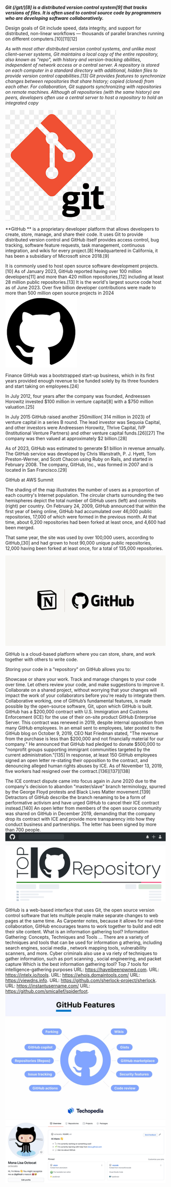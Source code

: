 ***Git (/ɡɪt/)[8] is a distributed version control system[9] that tracks versions of files. It is often used to control source code by programmers who are developing software collaboratively.***

Design goals of Git include speed, data integrity, and support for distributed, non-linear workflows — thousands of parallel branches running on different computers.[10][11][12]

*As with most other distributed version control systems, and unlike most client–server systems, Git maintains a local copy of the entire repository, also known as "repo", with history and version-tracking abilities, independent of network access or a central server. A repository is stored on each computer in a standard directory with additional, hidden files to provide version control capabilities.[13] Git provides features to synchronize changes between repositories that share history; copied (cloned) from each other. For collaboration, Git supports synchronizing with repositories on remote machines. Although all repositories (with the same history) are peers, developers often use a central server to host a repository to hold an integrated copy*


![git](https://github.com/ParvizSodatov/poip/blob/main/png-clipart-computer-icons-pro-git-github-logo-text-logo-thumbnail.png?raw=true)

**GitHub ** is a proprietary developer platform that allows developers to create, store, manage, and share their code. It uses Git to provide distributed version control and GitHub itself provides access control, bug tracking, software feature requests, task management, continuous integration, and wikis for every project.[8] Headquartered in California, it has been a subsidiary of Microsoft since 2018.[9]

It is commonly used to host open source software development projects.[10] As of January 2023, GitHub reported having over 100 million developers[11] and more than 420 million repositories,[12] including at least 28 million public repositories.[13] It is the world's largest source code host as of June 2023. Over five billion developer contributions were made to more than 500 million open source projects in 2024
![gitkhub](https://github.com/ParvizSodatov/poip/blob/main/%D0%91%D0%B5%D0%B7%20%D0%BD%D0%B0%D0%B7%D0%B2%D0%B0%D0%BD%D0%B8%D1%8F.png?raw=true)




Finance
GitHub was a bootstrapped start-up business, which in its first years provided enough revenue to be funded solely by its three founders and start taking on employees.[24]

In July 2012, four years after the company was founded, Andreessen Horowitz invested $100 million in venture capital[8] with a $750 million valuation.[25]

In July 2015 GitHub raised another $250 million (~$314 million in 2023) of venture capital in a series B round. The lead investor was Sequoia Capital, and other investors were Andreessen Horowitz, Thrive Capital, IVP (Institutional Venture Partners) and other venture capital funds.[26][27] The company was then valued at approximately $2 billion.[28]

As of 2023, GitHub was estimated to generate $1 billion in revenue annually.
The GitHub service was developed by Chris Wanstrath, P. J. Hyett, Tom Preston-Werner, and Scott Chacon using Ruby on Rails, and started in February 2008. The company, GitHub, Inc., was formed in 2007 and is located in San Francisco.[29]


GitHub at AWS Summit

The shading of the map illustrates the number of users as a proportion of each country's Internet population. The circular charts surrounding the two hemispheres depict the total number of GitHub users (left) and commits (right) per country.
On February 24, 2009, GitHub announced that within the first year of being online, GitHub had accumulated over 46,000 public repositories, 17,000 of which were formed in the previous month. At that time, about 6,200 repositories had been forked at least once, and 4,600 had been merged.

That same year, the site was used by over 100,000 users, according to GitHub,[30] and had grown to host 90,000 unique public repositories, 12,000 having been forked at least once, for a total of 135,000 repositories.



![gitkhub](https://github.com/ParvizSodatov/poip/blob/main/GitHub.png?raw=true)

GitHub is a cloud-based platform where you can store, share, and work together with others to write code.

Storing your code in a "repository" on GitHub allows you to:

Showcase or share your work.
Track and manage changes to your code over time.
Let others review your code, and make suggestions to improve it.
Collaborate on a shared project, without worrying that your changes will impact the work of your collaborators before you're ready to integrate them.
Collaborative working, one of GitHub’s fundamental features, is made possible by the open-source software, Git, upon which GitHub is built.
GitHub has a $200,000 contract with U.S. Immigration and Customs Enforcement (ICE) for the use of their on-site product GitHub Enterprise Server. This contract was renewed in 2019, despite internal opposition from many GitHub employees. In an email sent to employees, later posted to the GitHub blog on October 9, 2019, CEO Nat Friedman stated, "The revenue from the purchase is less than $200,000 and not financially material for our company." He announced that GitHub had pledged to donate $500,000 to "nonprofit groups supporting immigrant communities targeted by the current administration."[135] In response, at least 150 GitHub employees signed an open letter re-stating their opposition to the contract, and denouncing alleged human rights abuses by ICE. As of November 13, 2019, five workers had resigned over the contract.[136][137][138]

The ICE contract dispute came into focus again in June 2020 due to the company's decision to abandon "master/slave" branch terminology, spurred by the George Floyd protests and Black Lives Matter movement.[139] Detractors of GitHub describe the branch renaming to be a form of performative activism and have urged GitHub to cancel their ICE contract instead.[140] An open letter from members of the open source community was shared on GitHub in December 2019, demanding that the company drop its contract with ICE and provide more transparency into how they conduct business and partnerships. The letter has been signed by more than 700 people.
![ntr photo](https://github.com/ParvizSodatov/poip/blob/main/Top-10-Useful-Github-Repos-That-Every-Developer-Should-Follow.png?raw=true)

GitHub is a web-based interface that uses Git, the open source version control software that lets multiple people make separate changes to web pages at the same time. As Carpenter notes, because it allows for real-time collaboration, GitHub encourages teams to work together to build and edit their site content.
What is an information gathering tool?
Information Gathering: Concepts, Techniques and Tools ...
There are a variety of techniques and tools that can be used for information g
athering, including search engines, social media
, network mapping tools, vulnerability scanners, and more. Cyber criminals also use a va
riety of techniques to gather information, such as port scanning
, social engineering, and packet capture
Which is the best information gathering tool?
Top 7 tools for intelligence-gathering purposes
URL: https://haveibeenpwned.com.
URL: https://intelx.io/tools.
URL: https://whois.domaintools.com/
URL: https://viewdns.info.
URL: https://github.com/sherlock-project/sherlock.
URL: https://instantusername.com/
URL: https://github.com/smicallef/spiderfoot.
![foto 123](https://github.com/ParvizSodatov/poip/blob/main/GitHub-Features.jpg?raw=true)
![trectino](https://github.com/ParvizSodatov/poip/blob/main/profile-with-readme.png?raw=true)
